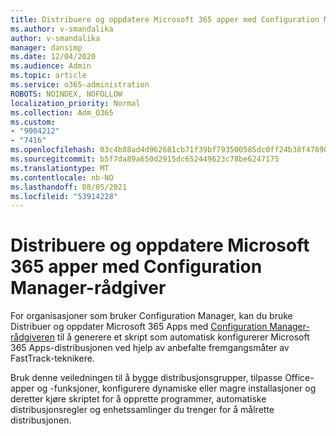```yaml
---
title: Distribuere og oppdatere Microsoft 365 apper med Configuration Manager-rådgiver
ms.author: v-smandalika
author: v-smandalika
manager: dansimp
ms.date: 12/04/2020
ms.audience: Admin
ms.topic: article
ms.service: o365-administration
ROBOTS: NOINDEX, NOFOLLOW
localization_priority: Normal
ms.collection: Adm_O365
ms.custom:
- "9004212"
- "7416"
ms.openlocfilehash: 03c4b88ad4d962681cb71f39bf793500585dc0ff24b38f47890547781fc25f80
ms.sourcegitcommit: b5f7da89a650d2915dc652449623c78be6247175
ms.translationtype: MT
ms.contentlocale: nb-NO
ms.lasthandoff: 08/05/2021
ms.locfileid: "53914228"
---
```

# <a name="deploy-and-update-microsoft-365-apps-with-configuration-manager-advisor"></a>Distribuere og oppdatere Microsoft 365 apper med Configuration Manager-rådgiver

For organisasjoner som bruker Configuration Manager, kan du bruke Distribuer og oppdater Microsoft 365 Apps med [Configuration Manager-rådgiveren](https://go.microsoft.com/fwlink/?linkid=2146549) til å generere et skript som automatisk konfigurerer Microsoft 365 Apps-distribusjonen ved hjelp av anbefalte fremgangsmåter av FastTrack-teknikere.

Bruk denne veiledningen til å bygge distribusjonsgrupper, tilpasse Office-apper og -funksjoner, konfigurere dynamiske eller magre installasjoner og deretter kjøre skriptet for å opprette programmer, automatiske distribusjonsregler og enhetssamlinger du trenger for å målrette distribusjonen.
